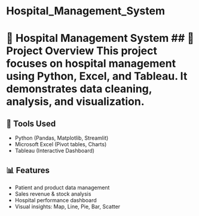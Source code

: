 # Hospital_Management_System
# 🏥 Hospital Management System  ## 📌 Project Overview This project focuses on hospital management using **Python, Excel, and Tableau**. It demonstrates data cleaning, analysis, and visualization.
## 🔧 Tools Used
- Python (Pandas, Matplotlib, Streamlit)
- Microsoft Excel (Pivot tables, Charts)
- Tableau (Interactive Dashboard)

## 📊 Features
- Patient and product data management
- Sales revenue & stock analysis
- Hospital performance dashboard
- Visual insights: Map, Line, Pie, Bar, Scatter
